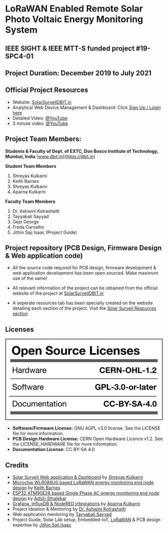 # LoRaWAN Enabled Remote Solar Photo Voltaic Energy Monitoring System  
## IEEE SIGHT & IEEE MTT-S funded project #19-SPC4-01  
## Project Duration: December 2019 to July 2021  

## Official Project Resources
- Website: [SolarSurveilDBIT.in](https://SolarSurveilDBIT.in)
- Analytical Web Device Management & Dashboard: Click [Sign Up / Login here](https://solarsurveildbit.in/index.html#services)
- Detailed Video: [@YouTube](https://youtu.be/FI_uH7AuqU8)  
- 3 minute video: [@YouTube](https://youtu.be/UwQO7I1e_y8)  

## Project Team Members:      
**Students & Faculty of Dept. of EXTC, Don Bosco Institute of Technology, Mumbai, India** [www.dbit.in](https://dbit.in)  



**Student Team Members**  
1. Shreyas Kulkarni
2. Keith Barnes
3. Shreyas Kulkarni
4. Aparna Kulkarni

**Faculty Team Members**
1. Dr. Ashwini Kotrashetti
2. Tayyabali Sayyad
3. Gejo George
4. Freda Carvalho
5. Jithin Saji Isaac (Project Guide)

## Project repository (PCB Design, Firmware Design & Web application code)



- All the source code required for PCB design, firmware development & web application development has been open sourced. Make maximum use of the same!

- All relevant information of the project can be obtained from the official website of the project at [SolarSurveilDBIT.in](https://SolarSurveilDBIT.in)  

- A seperate resources tab has been specially created on the website detailing each section of the project. Visit the [Solar Surveil Resources section](https://solarsurveildbit.in/resources.html)  

## Licenses

![License](/OpenSourceLicense.png)

- **Software/Firmware License:** GNU AGPL v3.0 license. See the LICENSE file for more information.   
- **PCB Design Hardware License:** CERN Open Hardware Licence v1.2. See the LICENSE_HARDWARE file for more information.  
- **Documentation License:** CC BY-SA 4.0    

## Credits

- [Solar Surveil Web application & Dashboard](https://github.com/sdk694/SolarSurveil) by  [Shreyas Kulkarni](https://twitter.com/)  
- [Microchip WLR089U0 based LoRaWAN energy monitoring end node design](https://github.com/jithinsisaac/LoRa-PV-RMS-SolarSurveil/tree/main/PCB_WLR089U0_Board) by  [Keith Barnes](https://twitter.com/@sir_keith_)   
- [ESP32 ATM90E26 based Single Phase AC energy monitoring end node design](https://github.com/jithinsisaac/LoRa-PV-RMS-SolarSurveil/tree/main/PCB_ESP32_ATM90E26_Board) by [Adish Sthalekar](https://twitter.com/)     
- [Grafana, InfluxDB & NodeRED integrations](https://solarsurveildbit.in/blogak.html) by [Aparna Kulkarni](https://twitter.com/)  
- Project Ideation & Mentoring by [Dr. Ashwini Kotrashetti](http://ashwiniprofile-dbit.blogspot.com/)  
- Web application mentoring by [Tayyabali Sayyad](https://tayyabali.in/)  
- Project Guide, Solar Lab setup, Embedded-IoT, [LoRaWAN](https://github.com/search?q=user%3Ajithinsisaac+lora) & PCB design expertise by [Jithin Saji Isaac](https://jithinsisaac.github.io/)   
 
 
